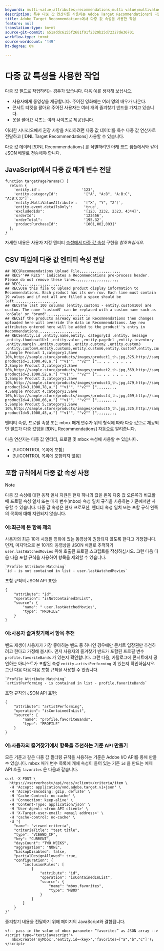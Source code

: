 ```yaml
---
keywords: multi-value;attributes;recommendations;multi value;multivalue;multi-value
description: 특수 다중 값 연산자를 사용하는 Adobe Target Recommendations의 다중 값 필드 작업에 대한 정보입니다.
title: Adobe Target Recommendations에서 다중 값 속성을 사용한 작업
feature: null
translation-type: tm+mt
source-git-commit: a51addc6155f2681f01f2329b25d72327de36701
workflow-type: tm+mt
source-wordcount: '449'
ht-degree: 0%

---
```



# 다중 값 특성을 사용한 작업

다중 값 필드로 작업하려는 경우가 있습니다. 다음 예를 생각해 보십시오.

* 사용자에게 동영상을 제공합니다. 주어진 영화에는 여러 명의 배우가 나온다.
* 콘서트 티켓을 팔아요 주어진 사용자는 여러 개의 즐겨찾기 밴드를 가지고 있습니다.
* 옷을 팔아요 셔츠는 여러 사이즈로 제공됩니다.

이러한 시나리오에서 권장 사항을 처리하려면 다중 값 데이터를 특수 다중 값 연산자로 전달하고 [!DNL Target Recommendations] 사용할 수 있습니다.

다중 값 데이터 [!DNL Recommendations] 를 식별하려면 아래 코드 샘플에서와 같이 JSON 배열로 전송해야 합니다.

## JavaScript에서 다중 값 매개 변수 전달

```
function targetPageParams() { 
  return { 
    'entity.id':                   '123', 
    'entity.categoryId':            '["A", "A:B", "A:B:C", "A:B:C:D"]',        
    'entity.MultiValueAttribute':   '["X", "Y", "Z"]', 
    'entity.event.detailsOnly':     'true', 
    'excludedIds":                  '[123, 3232, 2323, 4344]', 
    'orderId":                      '123456', 
    'orderTotal":                   '195.32', 
    'productPurchaseId":            '[001,002,003]' 
  }; 
}
```

자세한 내용은 사용자 지정 엔티티 [속성에서 다중 값 속성](/help/c-recommendations/c-products/custom-entity-attributes.md#section_80FEFE49E8AF415D99B739AA3CBA2A14) 구현을 *참조하십시오*.

## CSV 파일에 다중 값 엔티티 속성 전달

```
## RECSRecommendations Upload File,,,,,,,,,,,,,,,,,,,
## RECS''## RECS'' indicates a Recommendations pre-process header. Please do not remove these lines.,,,,,,,,,,,,,,,,,,,
## RECS,,,,,,,,,,,,,,,,,,,
## RECSUse this file to upload product display information to Recommendations. Each product has its own row. Each line must contain 19 values and if not all are filled a space should be left.,,,,,,,,,,,,,,,,,,,
## RECSThe last 100 columns (entity.custom1 - entity.custom100) are custom. The name 'customN' can be replaced with a custom name such as 'onSale' or 'brand'.,,,,,,,,,,,,,,,,,,,
## RECSIf the products already exist in Recommendations then changes uploaded here will override the data in Recommendations. Any new attributes entered here will be added to the product''s entry in Recommendations.,,,,,,,,,,,,,,,,,,,
## RECSentity.id ,entity.name,entity. categoryId ,entity. message ,entity.thumbnailUrl ,entity.value ,entity.pageUrl ,entity.inventory ,entity.margin ,entity.custom1 ,entity.custom2 ,entity.custom3 ,entity.custom4,entity.custom5,entity.custom6,entity.custom7,entity.custom8,entity.custom9,entity.custom10,
1,Sample Product 1,category1,Save 10%,http://sample.store/products/images/product1_th.jpg,325,http://sample.store/products/product_detail.jsp?productId=1,1000,48,a,"[ ""v1"", ""v2"" ]",, , , , , , , ,
2,Sample Product 2,category1,Save 10%,http://sample.store/products/images/product2_th.jpg,369,http://sample.store/products/product_detail.jsp?productId=2,1000,52,a,"[ ""v1"", ""v2"" ]",, , , , , , , ,
3,Sample Product 3,category1,Save 10%,http://sample.store/products/images/product3_th.jpg,479,http://sample.store/products/product_detail.jsp?productId=3,1000,78,a,"[ ""v1"", ""v2"" ]",,,,,,,,,
4,Sample Product 4,category1,Save 10%,http://sample.store/products/images/product4_th.jpg,409,http://sample.store/products/product_detail.jsp?productId=4,1000,66,a,"[ ""v1"", ""v2"" ]",,,,,,,,,
5,Sample Product 5,category1,Save 10%,http://sample.store/products/images/product5_th.jpg,325,http://sample.store/products/product_detail.jsp?productId=5,1000,45,a,"[ ""v1"", ""v2"" ]",,,,,,,,, 
```

엔티티 속성, 프로필 속성 또는 mbox 매개 변수가 위의 형식에 따라 다중 값으로 제공되면 필드가 다중 값임을 [!DNL Recommendations] 자동으로 알려줍니다.

다음 연산자는 다중 값 엔티티, 프로필 및 mbox 속성에 사용할 수 있습니다.

* [!UICONTROL 목록에 포함]
* [!UICONTROL 목록에 포함되지 않음]

## 포함 규칙에서 다중 값 속성 사용

>[!NOTE]
>
>다중 값 속성에 대한 동적 일치 지원은 현재 하나의 값을 왼쪽 다중 값 오른쪽과 비교할 때 프로필 속성 일치 또는 매개 변수(mbox) 속성 일치 규칙을 사용하는 기준에서만 사용할 수 있습니다. 다중 값 속성은 현재 프로모션, 엔티티 속성 일치 또는 포함 규칙 왼쪽의 목록에 대해 지원되지 않습니다.


### 예:최근에 본 항목 제외

사용자의 최근 10개 시청된 영화에 있는 동영상이 권장되지 않도록 한다고 가정합니다. 먼저, 마지막으로 본 10개의 동영상을 JSON 배열로 추적하기 `user.lastWatchedMovies` 위해 호출된 프로필 스크립트를 작성하십시오. 그런 다음 다음 다음 포함 규칙을 사용하여 항목을 제외할 수 있습니다.

```
`Profile Attribute Matching`
`id - is not contained in list - user.lastWatchedMovies`
```

포함 규칙의 JSON API 표현:

```
{
    "attribute": "id",
    "operation": "isNotContainedInList",
    "source": {
        "name": " user.lastWatchedMovies",
        "type": "PROFILE"
    }
} 
```

### 예:사용자 즐겨찾기에서 항목 추천

밴드 재생이 사용자가 가장 좋아하는 밴드 중 하나인 경우에만 콘서트 입장권만 추천하려고 한다고 가정해 봅시다. 먼저 사용자의 즐겨찾기 밴드가 포함된 프로필 변수 `profile.favoriteBands` 가 있는지 확인합니다. 그런 다음, 카탈로그에 콘서트에서 공연하는 아티스트가 포함된 속성 `entity.artistPerforming` 이 있는지 확인하십시오. 그런 다음 다음 다음 포함 규칙을 사용할 수 있습니다.

```
`Profile Attribute Matching`
`artistPerforming - is contained in list - profile.favoriteBands`
```

포함 규칙의 JSON API 표현:

```
{
    "attribute": "artistPerforming",
    "operation": "isContainedInList",
    "source": {
        "name": "profile.favoriteBands",
        "type": "PROFILE"
    }
}
```

### 예:사용자의 즐겨찾기에서 항목을 추천하는 기준 API 만들기

모든 기준과 같은 다중 값 필터링 규칙을 사용하는 기준은 Adobe I/O API를 통해 만들 수 있습니다. mbox 매개 변수 목록에 개체 속성이 들어 있는 기준 `id` 을 만드는 예제 API 호출 `favorites` 은 다음과 같습니다.

```
curl -X POST \
  https://<serverhost>/api/recs/<client>/criteria/item \
  -H 'Accept: application/vnd.adobe.target.v1+json' \
  -H 'Accept-Encoding: gzip, deflate' \
  -H 'Cache-Control: no-cache' \
  -H 'Connection: keep-alive' \
  -H 'Content-Type: application/json' \
  -H 'User-Agent: <from API client>' \
  -H 'X-Target-user-email: <email address>' \
  -H 'cache-control: no-cache' \
  -d '{
    "name": "viewed criteria",
    "criteriaTitle": "test title",
    "type": "VIEWED_CF",
    "key": "CURRENT",
    "daysCount": "TWO_WEEKS",
    "aggregation": "NONE",
    "backupDisabled": false,
    "partialDesignAllowed": true,
    "configuration": {
        "inclusionRules": [
            {
                "attribute": "id",
                "operation": "isContainedInList",
                "source": {
                    "name": "mbox.favorites",
                    "type": "MBOX"
                }
            }
        ]
    }
}'
```

즐겨찾기 내용을 전달하기 위해 페이지의 JavaScript와 결합됩니다.

```
<!-- pass in the value of mbox parameter “favorites” as JSON array -->
<script type="text/javascript">
   mboxCreate('myMbox','entity.id=<key>','favorites=["a","b","c"]');
</script>
```
